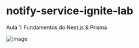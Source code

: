 # notify-service-ignite-lab

Aula 1: Fundamentos do Nest.js & Prisma

![image](https://user-images.githubusercontent.com/66912112/207755054-48fc05f5-4a7d-4765-bc6f-7b9508871fff.png)

